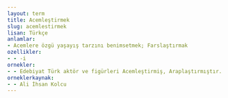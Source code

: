 ```yaml
---
layout: term
title: Acemleştirmek
slug: acemlestirmek
lisan: Türkçe
anlamlar:
- Acemlere özgü yaşayış tarzını benimsetmek; Farslaştırmak
ozellikler:
- - -i
ornekler:
- - Edebiyat Türk aktör ve figürleri Acemleştirmiş, Araplaştırmıştır.
orneklerkaynak:
- - Ali İhsan Kolcu
---
```

